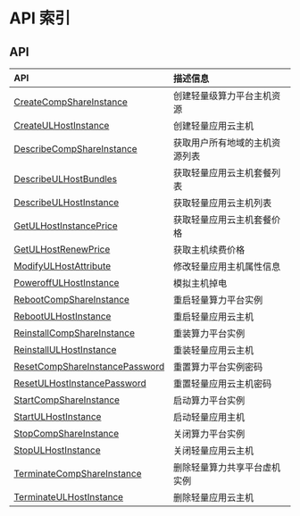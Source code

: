 # API 索引

## API

| API | 描述信息 |
|:---|:---|
|[CreateCompShareInstance](api/ucompshare-api/create_comp_share_instance)|创建轻量级算力平台主机资源|
|[CreateULHostInstance](api/ucompshare-api/create_ul_host_instance)|创建轻量应用云主机|
|[DescribeCompShareInstance](api/ucompshare-api/describe_comp_share_instance)|获取用户所有地域的主机资源列表|
|[DescribeULHostBundles](api/ucompshare-api/describe_ul_host_bundles)|获取轻量应用云主机套餐列表|
|[DescribeULHostInstance](api/ucompshare-api/describe_ul_host_instance)|获取轻量应用云主机列表|
|[GetULHostInstancePrice](api/ucompshare-api/get_ul_host_instance_price)|获取轻量应用云主机套餐价格|
|[GetULHostRenewPrice](api/ucompshare-api/get_ul_host_renew_price)|获取主机续费价格|
|[ModifyULHostAttribute](api/ucompshare-api/modify_ul_host_attribute)|修改轻量应用主机属性信息|
|[PoweroffULHostInstance](api/ucompshare-api/poweroff_ul_host_instance)|模拟主机掉电|
|[RebootCompShareInstance](api/ucompshare-api/reboot_comp_share_instance)|重启轻量算力平台实例|
|[RebootULHostInstance](api/ucompshare-api/reboot_ul_host_instance)|重启轻量应用云主机|
|[ReinstallCompShareInstance](api/ucompshare-api/reinstall_comp_share_instance)|重装算力平台实例|
|[ReinstallULHostInstance](api/ucompshare-api/reinstall_ul_host_instance)|重装轻量应用云主机|
|[ResetCompShareInstancePassword](api/ucompshare-api/reset_comp_share_instance_password)|重置算力平台实例密码|
|[ResetULHostInstancePassword](api/ucompshare-api/reset_ul_host_instance_password)|重置轻量应用云主机密码|
|[StartCompShareInstance](api/ucompshare-api/start_comp_share_instance)|启动算力平台实例|
|[StartULHostInstance](api/ucompshare-api/start_ul_host_instance)|启动轻量应用主机|
|[StopCompShareInstance](api/ucompshare-api/stop_comp_share_instance)|关闭算力平台实例|
|[StopULHostInstance](api/ucompshare-api/stop_ul_host_instance)|关闭轻量应用云主机|
|[TerminateCompShareInstance](api/ucompshare-api/terminate_comp_share_instance)|删除轻量算力共享平台虚机实例|
|[TerminateULHostInstance](api/ucompshare-api/terminate_ul_host_instance)|删除轻量应用云主机|
